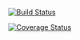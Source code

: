 [![Build Status](https://travis-ci.com/MiMingo/c4cs-adv-8.svg?branch=master)](https://travis-ci.com/MiMingo/c4cs-adv-8)

[![Coverage Status](https://coveralls.io/repos/github/MiMingo/c4cs-adv-8/badge.svg?branch=master)](https://coveralls.io/github/MiMingo/c4cs-adv-8?branch=master)